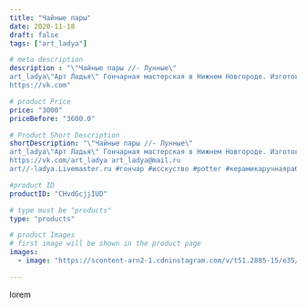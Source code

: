 ```yaml
---
title: "Чайные пары"
date: 2020-11-18
draft: false
tags: ["art_ladya"]

# meta description
description : "\"Чайные пары //- Лунные\" 
art_ladya\"Арт Ладья\" Гончарная мастерская в Нижнем Новгороде. Изготовление керамики и мастер//-классы по обучению. 
https://vk.com"

# product Price
price: "3000"
priceBefore: "3600.0"

# Product Short Description
shortDescription: "\"Чайные пары //- Лунные\" 
art_ladya\"Арт Ладья\" Гончарная мастерская в Нижнем Новгороде. Изготовление керамики и мастер//-классы по обучению. 
https://vk.com/art_ladya art_ladya@mail.ru 
art//-ladya.Livemaster.ru #гончар #исскуство #potter #керамикаручнаяработа #гончарнаямастерская #керамиканазаказ #handmade #посудаизглины #керамика #эксклюзивнаякерамика #dishes #decor #ceramicar #mug #claygoods #tankard #earthenware #ceramic #design #кружка #magic #restaurant #ceramicart #pint #clay #авторскаякерамика #чашечки #луна #kraft #moon"

#product ID
productID: "CHvdGcjjIUD"

# type must be "products"
type: "products"

# product Images
# first image will be shown in the product page
images:
  - image: "https://scontent-arn2-1.cdninstagram.com/v/t51.2885-15/e35/125513032_400091721115666_3223076870732480624_n.jpg?se=7&tp=1&_nc_ht=scontent-arn2-1.cdninstagram.com&_nc_cat=110&_nc_ohc=3pHvxg5-N38AX_ziQHz&ccb=7-4&oh=e99dba9c88785cef524d7567cf6c7eab&oe=6086276A&_nc_sid=86f79a&ig_cache_key=MjQ0NTMwMTEwOTAxMjMzMzgyNw%3D%3D.2-ccb7-4"

---
```

lorem
